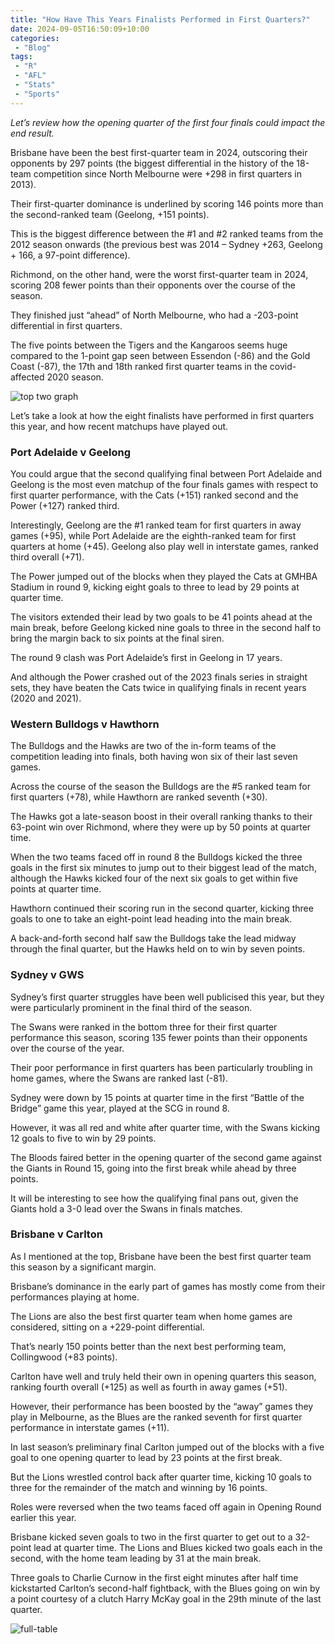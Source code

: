 ```yaml
---
title: "How Have This Years Finalists Performed in First Quarters?"
date: 2024-09-05T16:50:09+10:00
categories:
 - "Blog"
tags:
 - "R"
 - "AFL" 
 - "Stats"
 - "Sports"
---
```


*Let’s review how the opening quarter of the first four finals could impact the end result.* 

<!--more-->

Brisbane have been the best first-quarter team in 2024, outscoring their opponents by 297 points (the biggest differential in the history of the 18-team competition since North Melbourne were +298 in first quarters in 2013). 

Their first-quarter dominance is underlined by scoring 146 points more than the second-ranked team (Geelong, +151 points). 

This is the biggest difference between the #1 and #2 ranked teams from the 2012 season onwards (the previous best was 2014 – Sydney +263, Geelong + 166, a 97-point difference). 

Richmond, on the other hand, were the worst first-quarter team in 2024, scoring 208 fewer points than their opponents over the course of the season. 

They finished just “ahead” of North Melbourne, who had a -203-point differential in first quarters. 

The five points between the Tigers and the Kangaroos seems huge compared to the 1-point gap seen between Essendon (-86) and the Gold Coast (-87), the 17th and 18th ranked first quarter teams in the covid-affected 2020 season.

![top two graph](/img/content/posts/q1-diff-fig-v2.png)

Let’s take a look at how the eight finalists have performed in first quarters this year, and how recent matchups have played out. 

### Port Adelaide v Geelong

You could argue that the second qualifying final between Port Adelaide and Geelong is the most even matchup of the four finals games with respect to first quarter performance, with the Cats (+151) ranked second and the Power (+127) ranked third. 

Interestingly, Geelong are the #1 ranked team for first quarters in away games (+95), while Port Adelaide are the eighth-ranked team for first quarters at home (+45). Geelong also play well in interstate games, ranked third overall (+71). 

The Power jumped out of the blocks when they played the Cats at GMHBA Stadium in round 9, kicking eight goals to three to lead by 29 points at quarter time.

The visitors extended their lead by two goals to be 41 points ahead at the main break, before Geelong kicked nine goals to three in the second half to bring the margin back to six points at the final siren.  

The round 9 clash was Port Adelaide’s first in Geelong in 17 years.

And although the Power crashed out of the 2023 finals series in straight sets, they have beaten the Cats twice in qualifying finals in recent years (2020 and 2021). 

### Western Bulldogs v Hawthorn

The Bulldogs and the Hawks are two of the in-form teams of the competition leading into finals, both having won six of their last seven games. 

Across the course of the season the Bulldogs are the #5 ranked team for first quarters (+78), while Hawthorn are ranked seventh (+30).

The Hawks got a late-season boost in their overall ranking thanks to their 63-point win over Richmond, where they were up by 50 points at quarter time.

When the two teams faced off in round 8 the Bulldogs kicked the three goals in the first six minutes to jump out to their biggest lead of the match, although the Hawks kicked four of the next six goals to get within five points at quarter time. 

Hawthorn continued their scoring run in the second quarter, kicking three goals to one to take an eight-point lead heading into the main break.

A back-and-forth second half saw the Bulldogs take the lead midway through the final quarter, but the Hawks held on to win by seven points. 

### Sydney v GWS

Sydney’s first quarter struggles have been well publicised this year, but they were particularly prominent in the final third of the season.

The Swans were ranked in the bottom three for their first quarter performance this season, scoring 135 fewer points than their opponents over the course of the year.

Their poor performance in first quarters has been particularly troubling in home games, where the Swans are ranked last (-81).

Sydney were down by 15 points at quarter time in the first “Battle of the Bridge” game this year, played at the SCG in round 8. 

However, it was all red and white after quarter time, with the Swans kicking 12 goals to five to win by 29 points.

The Bloods faired better in the opening quarter of the second game against the Giants in Round 15, going into the first break while ahead by three points. 

It will be interesting to see how the qualifying final pans out, given the Giants hold a 3-0 lead over the Swans in finals matches. 

### Brisbane v Carlton

As I mentioned at the top, Brisbane have been the best first quarter team this season by a significant margin. 

Brisbane’s dominance in the early part of games has mostly come from their performances playing at home.

The Lions are also the best first quarter team when home games are considered, sitting on a +229-point differential.

That’s nearly 150 points better than the next best performing team, Collingwood (+83 points). 

Carlton have well and truly held their own in opening quarters this season, ranking fourth overall (+125) as well as fourth in away games (+51).  

However, their performance has been boosted by the “away” games they play in Melbourne, as the Blues are the ranked seventh for first quarter performance in interstate games (+11).

In last season’s preliminary final Carlton jumped out of the blocks with a five goal to one opening quarter to lead by 23 points at the first break.

But the Lions wrestled control back after quarter time, kicking 10 goals to three for the remainder of the match and winning by 16 points.

Roles were reversed when the two teams faced off again in Opening Round earlier this year. 

Brisbane kicked seven goals to two in the first quarter to get out to a 32-point lead at quarter time. The Lions and Blues kicked two goals each in the second, with the home team leading by 31 at the main break.

Three goals to Charlie Curnow in the first eight minutes after half time kickstarted Carlton’s second-half fightback, with the Blues going on win by a point courtesy of a clutch Harry McKay goal in the 29th minute of the last quarter. 

![full-table](/img/content/posts/full-table.png)
